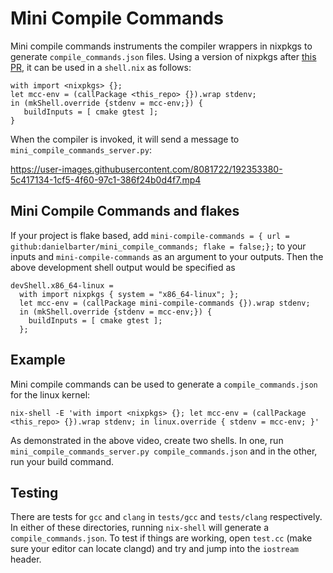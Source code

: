 # Mini Compile Commands

Mini compile commands instruments the compiler wrappers in nixpkgs to generate `compile_commands.json` files. Using a version of nixpkgs after [this PR](https://github.com/NixOS/nixpkgs/pull/197937), it can be used in a `shell.nix` as follows:

```
with import <nixpkgs> {};
let mcc-env = (callPackage <this_repo> {}).wrap stdenv;
in (mkShell.override {stdenv = mcc-env;}) {
   buildInputs = [ cmake gtest ];
}
```

When the compiler is invoked, it will send a message to `mini_compile_commands_server.py`:

https://user-images.githubusercontent.com/8081722/192353380-5c417134-1cf5-4f60-97c1-386f24b0d4f7.mp4

## Mini Compile Commands and flakes

If your project is flake based, add `mini-compile-commands = { url = github:danielbarter/mini_compile_commands; flake = false;};` to your inputs and `mini-compile-commands` as an argument to your outputs. Then the above development shell output would be specified as

```
devShell.x86_64-linux =
  with import nixpkgs { system = "x86_64-linux"; };
  let mcc-env = (callPackage mini-compile-commands {}).wrap stdenv;
  in (mkShell.override {stdenv = mcc-env;}) {
    buildInputs = [ cmake gtest ];
  };
```

## Example

Mini compile commands can be used to generate a `compile_commands.json` for the linux kernel:

```
nix-shell -E 'with import <nixpkgs> {}; let mcc-env = (callPackage <this_repo> {}).wrap stdenv; in linux.override { stdenv = mcc-env; }'
```

As demonstrated in the above video, create two shells. In one, run `mini_compile_commands_server.py compile_commands.json` and in the other, run your build command.


## Testing

There are tests for `gcc` and `clang` in `tests/gcc` and `tests/clang` respectively. In either of these directories, running `nix-shell` will generate a `compile_commands.json`. To test if things are working, open `test.cc` (make sure your editor can locate clangd) and try and jump into the `iostream` header.
